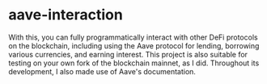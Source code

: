 # aave-interaction
With this, you can fully programmatically interact with other DeFi protocols on the blockchain, including using the Aave protocol for lending, borrowing various currencies, and earning interest. This project is also suitable for testing on your own fork of the blockchain mainnet, as I did. Throughout its development, I also made use of Aave's documentation.
